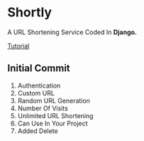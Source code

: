 
# Shortly
A URL Shortening Service Coded In **Django.**
 
 [Tutorial](https://youtu.be/LaeAiXOc_3Q)
 
## Initial Commit

1. Authentication
2. Custom URL
3. Random URL Generation
4. Number Of Visits
5. Unlimited URL Shortening
6. Can Use In Your Project
7. Added Delete
 